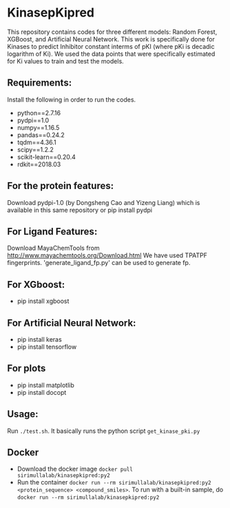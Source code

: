 # KinasepKipred
This repository contains codes for three different models: Random Forest, XGBoost, and Artificial Neural Network. This work is specifically done for Kinases to predict Inhibitor constant interms of pKI (where pKi is decadic logarithm of Ki). We used the data points that were specifically estimated for Ki values to train and test the models.

## Requirements:
Install the following in order to run the codes.
* python==2.7.16
* pydpi==1.0
* numpy==1.16.5
* pandas==0.24.2
* tqdm==4.36.1
* scipy==1.2.2
* scikit-learn==0.20.4
* rdkit==2018.03

## For the protein features:
Download pydpi-1.0 (by Dongsheng Cao and Yizeng Liang) which is available in this same repository or pip install pydpi
## For Ligand Features:
Download MayaChemTools from http://www.mayachemtools.org/Download.html
We have used TPATPF fingerprints. 'generate_ligand_fp.py' can be used to generate fp.

## For XGboost:
* pip install xgboost

## For Artificial Neural Network:

* pip install keras
* pip install tensorflow

## For plots
* pip install matplotlib
* pip install docopt

## Usage:
Run `./test.sh`. It basically runs the python script `get_kinase_pki.py`

## Docker 
* Download the docker image `docker pull sirimullalab/kinasepkipred:py2`
* Run the container `docker run --rm sirimullalab/kinasepkipred:py2 <protein_sequence> <compound_smiles>`. To run with a built-in sample, do  `docker run --rm sirimullalab/kinasepkipred:py2`
